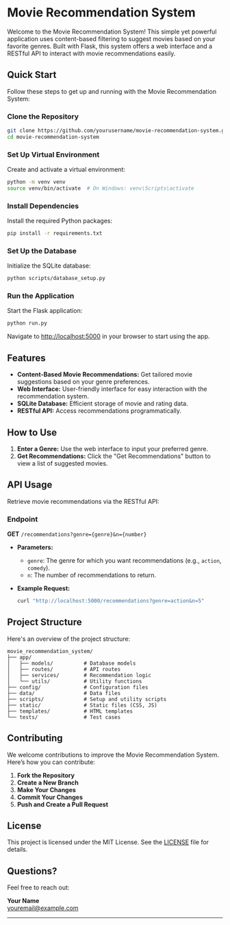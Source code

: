 # Movie Recommendation System

Welcome to the Movie Recommendation System! This simple yet powerful application uses content-based filtering to suggest movies based on your favorite genres. Built with Flask, this system offers a web interface and a RESTful API to interact with movie recommendations easily.

## Quick Start

Follow these steps to get up and running with the Movie Recommendation System:

### Clone the Repository

```bash
git clone https://github.com/yourusername/movie-recommendation-system.git
cd movie-recommendation-system
```

### Set Up Virtual Environment

Create and activate a virtual environment:

```bash
python -m venv venv
source venv/bin/activate  # On Windows: venv\Scripts\activate
```

### Install Dependencies

Install the required Python packages:

```bash
pip install -r requirements.txt
```

### Set Up the Database

Initialize the SQLite database:

```bash
python scripts/database_setup.py
```

### Run the Application

Start the Flask application:

```bash
python run.py
```

Navigate to [http://localhost:5000](http://localhost:5000) in your browser to start using the app.

## Features

- **Content-Based Movie Recommendations:** Get tailored movie suggestions based on your genre preferences.
- **Web Interface:** User-friendly interface for easy interaction with the recommendation system.
- **SQLite Database:** Efficient storage of movie and rating data.
- **RESTful API:** Access recommendations programmatically.

## How to Use

1. **Enter a Genre:** Use the web interface to input your preferred genre.
2. **Get Recommendations:** Click the "Get Recommendations" button to view a list of suggested movies.

## API Usage

Retrieve movie recommendations via the RESTful API:

### Endpoint

**GET** `/recommendations?genre={genre}&n={number}`

- **Parameters:**
  - `genre`: The genre for which you want recommendations (e.g., `action`, `comedy`).
  - `n`: The number of recommendations to return.

- **Example Request:**

  ```bash
  curl "http://localhost:5000/recommendations?genre=action&n=5"
  ```

## Project Structure

Here's an overview of the project structure:

```
movie_recommendation_system/
├── app/
│   ├── models/          # Database models
│   ├── routes/          # API routes
│   ├── services/        # Recommendation logic
│   └── utils/           # Utility functions
├── config/              # Configuration files
├── data/                # Data files
├── scripts/             # Setup and utility scripts
├── static/              # Static files (CSS, JS)
├── templates/           # HTML templates
└── tests/               # Test cases
```

## Contributing

We welcome contributions to improve the Movie Recommendation System. Here’s how you can contribute:

1. **Fork the Repository**
2. **Create a New Branch**
3. **Make Your Changes**
4. **Commit Your Changes**
5. **Push and Create a Pull Request**

## License

This project is licensed under the MIT License. See the [LICENSE](LICENSE) file for details.

## Questions?

Feel free to reach out:

**Your Name**  
[youremail@example.com](mailto:youremail@example.com)

---

